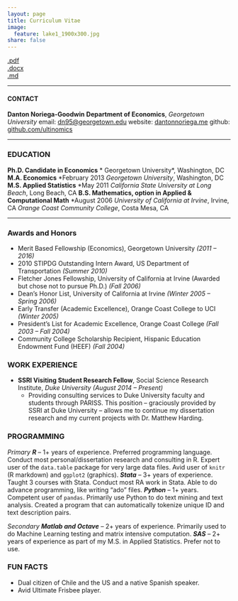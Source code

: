 ```yaml
---
layout: page
title: Curriculum Vitae
image:
  feature: lake1_1900x300.jpg
share: false
---
```


<a href="{{ site.url }}/CV/D_Noriega_CV_March_2015.pdf" class="btn btn-success"> .pdf</a>  
<a href="{{ site.url }}/CV/D_Noriega_CV_March_2015.md" class="bt n btn-info"> 
.docx</a>  
<a href="#" class="btn btn-warning">
.md</a>

---

#### CONTACT
**Danton Noriega-Goodwin**
**Department of Economics**, *Georgetown University*
email: dn95@georgetown.edu
website: [dantonnoriega.me](http://dantonnoriega.me)
github: [github.com/ultinomics](github.com/ultinomics)


---

### EDUCATION
**Ph.D. Candidate in Economics** *
Georgetown University*, Washington, DC
**M.A. Economics** *February 2013
*Georgetown University*, Washington, DC
**M.S. Applied Statistics** *May 2011
*California State University at Long Beach*, Long Beach, CA
**B.S. Mathematics, option in Applied & Computational Math** *August 2006
*University of California at Irvine*, Irvine, CA
*Orange Coast Community College*, Costa Mesa, CA

---

### Awards and Honors

- Merit Based Fellowship (Economics), Georgetown University *(2011 – 2016)*
- 2010 STIPDG Outstanding Intern Award, US Department of Transportation *(Summer 2010)*
- Fletcher Jones Fellowship, University of California at Irvine (Awarded but chose not to pursue Ph.D.) *(Fall 2006)*
- Dean’s Honor List, University of California at Irvine *(Winter 2005 – Spring 2006)*
- Early Transfer (Academic Excellence), Orange Coast College to UCI *(Winter 2005)*
- President’s List for Academic Excellence, Orange Coast College *(Fall 2003 – Fall 2004)*
- Community College Scholarship Recipient, Hispanic Education Endowment Fund (HEEF) *(Fall 2004)*

### WORK EXPERIENCE

- **SSRI Visiting Student Research Fellow**, Social Science Research Institute, *Duke University (August 2014 – Present)*
	- Providing consulting services to Duke University faculty and students through PARISS. This position – graciously provided by SSRI at Duke University – allows me to continue my dissertation research and my current projects with Dr. Matthew Harding.

### PROGRAMMING

*Primary*
***R*** – 1+ years of experience. Preferred programming language.
Conduct most personal/dissertation research and consulting in R. Expert
user of the `data.table` package for very large data files. Avid user of
`knitr` (R markdown) and `ggplot2` (graphics).
***Stata*** – 3+ years of experience. Taught 3 courses with Stata.
Conduct most RA work in Stata. Able to do advance programming, like
writing “ado” files.
***Python*** – 1+ years. Competent user of `pandas`. Primarily use
Python to do text mining and text analysis. Created a program that can
automatically tokenize unique ID and text description pairs.

*Secondary*
***Matlab and Octave*** – 2+ years of experience. Primarily used to do
Machine Learning testing and matrix intensive computation.
***SAS*** – 2+ years of experience as part of my M.S. in Applied
Statistics. Prefer not to use.

### FUN FACTS
-   Dual citizen of Chile and the US and a native Spanish speaker.
-   Avid Ultimate Frisbee player.

